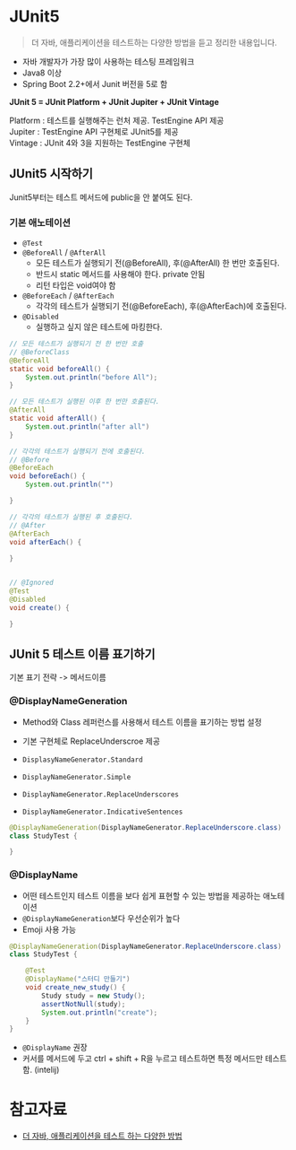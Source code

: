 # JUnit5
> 더 자바, 애플리케이션을 테스트하는 다양한 방법을 듣고 정리한 내용입니다.

- 자바 개발자가 가장 많이 사용하는 테스팅 프레임워크
- Java8 이상
- Spring Boot 2.2+에서 Junit 버전을 5로 함

**JUnit 5 = JUnit Platform + JUnit Jupiter + JUnit Vintage**

Platform : 테스트를 실행해주는 런처 제공. TestEngine API 제공      
Jupiter : TestEngine API 구현체로 JUnit5를 제공      
Vintage : JUnit 4와 3을 지원하는 TestEngine 구현체

## JUnit5 시작하기
Junit5부터는 테스트 메서드에 public을 안 붙여도 된다.

### 기본 애노테이션
- `@Test`
- `@BeforeAll` / `@AfterAll`
  - 모든 테스트가 실행되기 전(@BeforeAll), 후(@AfterAll) 한 번만 호출된다.
  - 반드시 static 메서드를 사용해야 한다. private 안됨
  - 리턴 타입은 void여야 함
- `@BeforeEach` / `@AfterEach`
  - 각각의 테스트가 실행되기 전(@BeforeEach), 후(@AfterEach)에 호출된다.
- `@Disabled` 
  - 실행하고 싶지 않은 테스트에 마킹한다.

```java
// 모든 테스트가 실행되기 전 한 번만 호출
// @BeforeClass
@BeforeAll
static void beforeAll() {
    System.out.println("before All");
}

// 모든 테스트가 실행된 이후 한 번만 호출된다.
@AfterAll
static void afterAll() {
    System.out.println("after all")
}
```

```java
// 각각의 테스트가 실행되기 전에 호출된다.
// @Before
@BeforeEach
void beforeEach() {
    System.out.println("")

}

// 각각의 테스트가 실행된 후 호출된다.
// @After
@AfterEach
void afterEach() {
    
}
```

```java

// @Ignored
@Test
@Disabled
void create() {

}
```

## JUnit 5 테스트 이름 표기하기
기본 표기 전략 -> 메서드이름

### @DisplayNameGeneration
- Method와 Class 레퍼런스를 사용해서 테스트 이름을 표기하는 방법 설정
- 기본 구현체로 ReplaceUnderscroe 제공

- `DisplasyNameGenerator.Standard`
- `DisplayNameGenerator.Simple`
- `DisplayNameGenerator.ReplaceUnderscores` 
- `DisplayNameGenerator.IndicativeSentences`

```java
@DisplayNameGeneration(DisplayNameGenerator.ReplaceUnderscore.class)
class StudyTest {

}
```

### @DisplayName
- 어떤 테스트인지 테스트 이름을 보다 쉽게 표현할 수 있는 방법을 제공하는 애노테이션
- `@DisplayNameGeneration`보다 우선순위가 높다
- Emoji 사용 가능

```java
@DisplayNameGeneration(DisplayNameGenerator.ReplaceUnderscore.class)
class StudyTest {

    @Test
    @DisplayName("스터디 만들기")
    void create_new_study() {
        Study study = new Study();
        assertNotNull(study);
        System.out.println("create");
    }
}
```

- `@DisplayName` 권장
- 커서를 메서드에 두고 ctrl + shift + R을 누르고 테스트하면 특정 메서드만 테스트함. (intelij)

# 참고자료
- [더 자바, 애플리케이션을 테스트 하는 다양한 방법](https://www.inflearn.com/course/the-java-application-test) 
